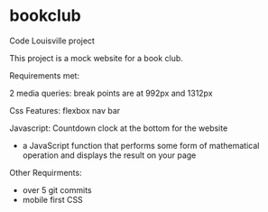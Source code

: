 # bookclub
Code Louisville project

This project is a mock website for a book club. 

Requirements met: 

2 media queries:
break points are at 992px and 1312px 

Css Features: 
flexbox 
nav bar 


Javascript: 
Countdown clock at the bottom for the website
- a JavaScript function that performs some form of mathematical operation and displays the result on your page

Other Requirments:
- over 5 git commits 
- mobile first CSS 
